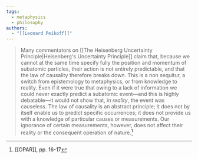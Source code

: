 ```yaml
---
tags:
  - metaphysics
  - philosophy
authors:
  - "[[Leonard Peikoff]]"
---
```


>Many commentators on [[The Heisenberg Uncertainty Principle|Heisenberg's Uncertainty Principle]] claim that, because we cannot at the same time specify fully the position and momentum of subatomic particles, their action is not entirely predictable, and that the law of causality therefore breaks down. This is a non sequitur, a switch from epistemology to metaphysics, or from knowledge to reality. Even if it were true that owing to a lack of information we could never exactly predict a subatomic event—and this is highly debatable—it would not show that, *in reality*, the event was causeless. The law of causality is an abstract principle; it does not by itself enable us to predict specific occurrences; it does not provide us with a knowledge of particular causes or measurements. Our ignorance of certain measurements, however, does not affect their reality or the consequent operation of nature.[^1]

[^1]: [[OPAR]], pp. 16-17
